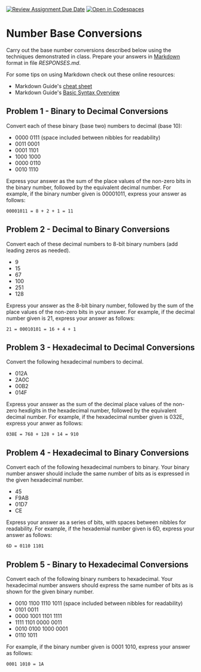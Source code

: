 [![Review Assignment Due Date](https://classroom.github.com/assets/deadline-readme-button-22041afd0340ce965d47ae6ef1cefeee28c7c493a6346c4f15d667ab976d596c.svg)](https://classroom.github.com/a/OmT6fbBr)
[![Open in Codespaces](https://classroom.github.com/assets/launch-codespace-2972f46106e565e64193e422d61a12cf1da4916b45550586e14ef0a7c637dd04.svg)](https://classroom.github.com/open-in-codespaces?assignment_repo_id=20184585)
# Number Base Conversions

Carry out the base number conversions described below using the techniques demonstrated in class. Prepare your answers in [Markdown](https://gist.github.com/cuonggt/9b7d08a597b167299f0d) format in file *RESPONSES.md*. 

For some tips on using Markdown check out these online resources:
* Markdown Guide's [cheat sheet](https://www.markdownguide.org/cheat-sheet/)
* Markdown Guide's [Basic Syntax Overview](https://www.markdownguide.org/basic-syntax/)

## Problem 1 - Binary to Decimal Conversions
Convert each of these binary (base two) numbers to decimal (base 10):
- 0000 0111 (space included between nibbles for readability)
- 0011 0001
- 0001 1101
- 1000 1000
- 0000 0110
- 0010 1110

Express your answer as the sum of the place values of the non-zero bits in the binary number, followed by the equivalent decimal number. For example, if the binary number given is 00001011, express your answer as follows:

```
00001011 = 8 + 2 + 1 = 11
```

## Problem 2 - Decimal to Binary Conversions
Convert each of these decimal numbers to 8-bit binary numbers (add leading zeros as needed).
- 9
- 15
- 67
- 100
- 251
- 128

Express your answer as the 8-bit binary number, followed by the sum of the place values of the non-zero bits in your answer. For example, if the decimal number given is 21, express your answer as follows:

```
21 = 00010101 = 16 + 4 + 1
```

## Problem 3 - Hexadecimal to Decimal Conversions
Convert the following hexadecimal numbers to decimal.
- 012A
- 2A0C
- 00B2
- 014F

Express your answer as the sum of the decimal place values of the non-zero hexdigits in the hexadecimal number, followed by the equivalent decimal number. For example, if the hexadecimal number given is 032E, express your anwer as follows:

```
038E = 768 + 128 + 14 = 910
```

## Problem 4 - Hexadecimal to Binary Conversions
Convert each of the following hexadecimal numbers to binary. Your binary number answer should include the same number of bits as is expressed in the given hexadecimal number.
- 45
- F9AB
- 01D7
- CE

Express your answer as a series of bits, with spaces between nibbles for readability. For example, if the hexademial number given is 6D, express your answer as follows:

```
6D = 0110 1101
```

## Problem 5 - Binary to Hexadecimal Conversions
Convert each of the following binary numbers to hexadecimal. Your hexadecimal number answers should express the same number of bits as is shown for the given binary number.
- 0010 1100 1110 1011 (space included between nibbles for readability)
- 0101 0011
- 0000 1001 1101 1111
- 1111 1101 0000 0011
- 0010 0100 1000 0001
- 0110 1011

For example, if the binary number given is 0001 1010, express your answer as follows:

```
0001 1010 = 1A
```